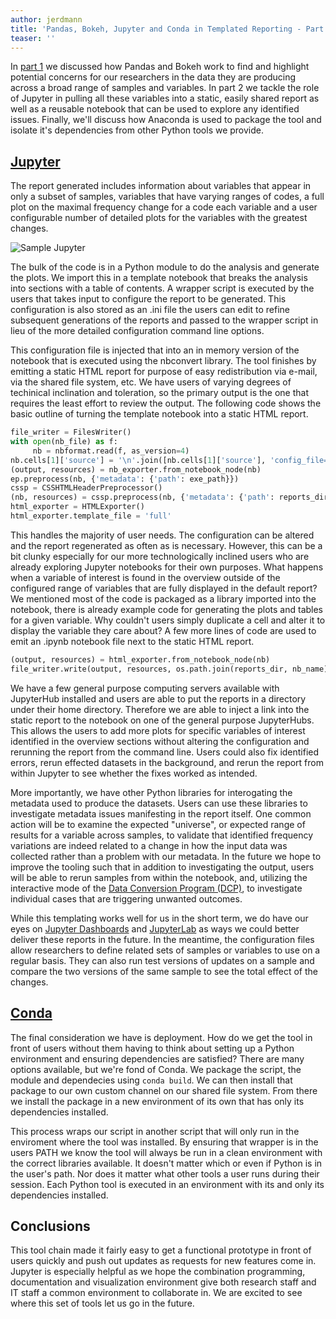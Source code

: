 ```yaml
---
author: jerdmann
title: 'Pandas, Bokeh, Jupyter and Conda in Templated Reporting - Part 2'
teaser: ''
---
```


In [part 1]({{site.url}}/Jupyter-and-Bokeh-reports-part1/) we discussed how Pandas and Bokeh work to find and highlight potential concerns for our researchers in the data they are producing across a broad range of samples and variables.  In part 2 we tackle the role of Jupyter in pulling all these variables into a static, easily shared report as well as a reusable notebook that can be used to explore any identified issues. Finally, we'll discuss how Anaconda is used to package the tool and isolate it's dependencies from other Python tools we provide.

[Jupyter](http://jupyter.org/)
------------------------------

The report generated includes information about variables that appear in only a subset of samples, variables that have varying ranges of codes, a full plot on the maximal frequency change for a code each variable and a user configurable number of detailed plots for the variables with the greatest changes. 

![Sample Jupyter]({{$site.urlimg}}/dcp_analytics_jupyter.png)

The bulk of the code is in a Python module to do the analysis and generate the plots.  We import this in a template notebook that breaks the analysis into sections with a table of contents.  A wrapper script is executed by the users that takes input to configure the report to be generated.  This configuration is also stored as an .ini file the users can edit to refine subsequent generations of the reports and passed to the wrapper script in lieu of the more detailed configuration command line options.  

This configuration file is injected that into an in memory version of the notebook that is executed using the nbconvert library. The tool finishes by emitting a static HTML report for purpose of easy redistribution via e-mail, via the shared file system, etc.  We have users of varying degrees of techinical inclination and toleration, so the primary output is the one that requires the least effort to review the output.  The following code shows the basic outline of turning the template notebook into a static HTML report.

``` python
file_writer = FilesWriter()
with open(nb_file) as f:
     nb = nbformat.read(f, as_version=4)
nb.cells[1]['source'] = '\n'.join([nb.cells[1]['source'], 'config_file=\'{}\''.format(config_file)])
(output, resources) = nb_exporter.from_notebook_node(nb)
ep.preprocess(nb, {'metadata': {'path': exe_path}})
cssp = CSSHTMLHeaderPreprocessor()
(nb, resources) = cssp.preprocess(nb, {'metadata': {'path': reports_dir}, 'config_dir': reports_dir})
html_exporter = HTMLExporter()
html_exporter.template_file = 'full'
```

This handles the majority of user needs. The configuration can be altered and the report regenerated as often as is necessary. However, this can be a bit clunky especially for our more technologically inclined users who are already exploring Jupyter notebooks for their own purposes. What happens when a variable of interest is found in the overview outside of the configured range of variables that are fully displayed in the default report?  We mentioned most of the code is packaged as a library imported into the notebook, there is already example code for generating the plots and tables for a given variable.  Why couldn't users simply duplicate a cell and alter it to display the variable they care about?  A few more lines of code are used to emit an .ipynb notebook file next to the static HTML report.

``` python
(output, resources) = html_exporter.from_notebook_node(nb)
file_writer.write(output, resources, os.path.join(reports_dir, nb_name))
```

We have a few general purpose computing servers available with JupyterHub installed and users are able to put the reports in a directory under their home directory. Therefore we are able to inject a link into the static report to the notebook on one of the general purpose JupyterHubs.  This allows the users to add more plots for specific variables of interest identified in the overview sections without altering the configuration and rerunning the report from the command line.  Users could also fix identified errors, rerun effected datasets in the background, and rerun the report from within Jupyter to see whether the fixes worked as intended.

More importantly, we have other Python libraries for interogating the metadata used to produce the datasets.  Users can use these libraries to investigate metadata issues manifesting in the report itself. One common action will be to examine the expected "universe", or expected range of results for a variable across samples, to validate that identified frequency variations are indeed related to a change in how the input data was collected rather than a problem with our metadata.  In the future we hope to improve the tooling such that in addition to investigating the output, users will be able to rerun samples from within the notebook, and, utilizing the interactive mode of the [Data Conversion Program (DCP)]({{site.url}}/harmonizing-data-at-the-mpc/), to investigate individual cases that are triggering unwanted outcomes.

While this templating works well for us in the short term, we do have our eyes on [Jupyter Dashboards](https://github.com/jupyter-incubator/dashboards) and [JupyterLab](https://github.com/jupyter/jupyterlab) as ways we could better deliver these reports in the future. In the meantime, the configuration files allow researchers to define related sets of samples or variables to use on a regular basis.  They can also run test versions of updates on a sample and compare the two versions of the same sample to see the total effect of the changes.

[Conda](http://conda.pydata.org/docs/)
--------------------------------------

The final consideration we have is deployment.  How do we get the tool in front of users without them having to think about setting up a Python environment and ensuring dependencies are satisfied?  There are many options available, but we're fond of Conda.  We package the script, the module and dependecies using `conda build`.  We can then install that package to our own custom channel on our shared file system.  From there we install the package in a new environment of its own that has only its dependencies installed.  

This process wraps our script in another script that will only run in the enviroment where the tool was installed.  By ensuring that wrapper is in the users PATH we know the tool will always be run in a clean environment with the correct libraries available.  It doesn't matter which or even if Python is in the user's path. Nor does it matter what other tools a user runs during their session.  Each Python tool is executed in an environment with its and only its dependencies installed. 

Conclusions
-----------

This tool chain made it fairly easy to get a functional prototype in front of users quickly and push out updates as requests for new features come in.  Jupyter is especially helpful as we hope the combination programming, documentation and visualization environment give both research staff and IT staff a common environment to collaborate in. We are excited to see where this set of tools let us go in the future.